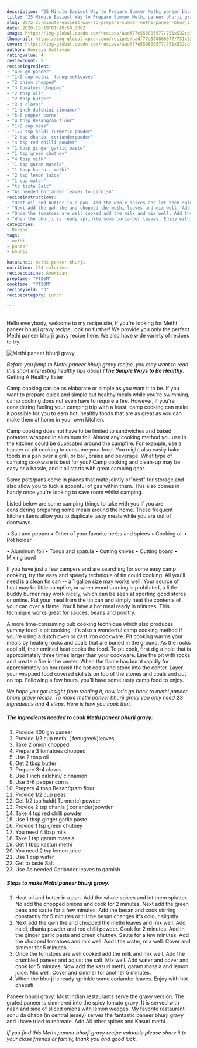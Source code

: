 ```yaml
---
description: "25 Minute Easiest Way to Prepare Summer Methi paneer bhurji gravy"
title: "25 Minute Easiest Way to Prepare Summer Methi paneer bhurji gravy"
slug: 2972-25-minute-easiest-way-to-prepare-summer-methi-paneer-bhurji-gravy
date: 2020-10-19T01:49:58.386Z
image: https://img-global.cpcdn.com/recipes/aadf77e550806577/751x532cq70/methi-paneer-bhurji-gravy-recipe-main-photo.jpg
thumbnail: https://img-global.cpcdn.com/recipes/aadf77e550806577/751x532cq70/methi-paneer-bhurji-gravy-recipe-main-photo.jpg
cover: https://img-global.cpcdn.com/recipes/aadf77e550806577/751x532cq70/methi-paneer-bhurji-gravy-recipe-main-photo.jpg
author: Georgia Sullivan
ratingvalue: 4
reviewcount: 5
recipeingredient:
- "400 gm paneer"
- "1/2 cup methi  fenugreekleaves"
- "2 onion chopped"
- "3 tomatoes chopped"
- "2 tbsp oil"
- "2 tbsp butter"
- "3-4 cloves"
- "1 inch dalchini cinnamon"
- "5-6 pepper corns"
- "4 tbsp Besangram flour"
- "1/2 cup peas"
- "1/2 tsp haldi Turmeric powder"
- "2 tsp dhania  corianderpowder"
- "4 tsp red chilli powder"
- "1 tbsp ginger garlic paste"
- "1 tsp green chutney"
- "4 tbsp milk"
- "1 tsp garam masala"
- "1 tbsp kasturi methi"
- "2 tsp lemon juice"
- "1 cup water"
- "to taste Salt"
- "As needed Coriander leaves to garnish"
recipeinstructions:
- "Heat oil and butter in a pan. Add the whole spices and let them splutter. No add the chopped onions and cook for 2 minutes. Next add the green peas and saute for a few minutes. Add the besan and cook stirring constantly for 5 minutes or till the besan changes it&#39;s colour slightly."
- "Next add the qwh the and chopped the methi leaves and mix well. Add haldi, dhania powder and red chilli powder. Cook for 2 minutes. Add in the ginger garlic paste and green chutney. Saute for a few minutes. Add the chopped tomatoes and mix well. Add little water, mix well. Cover and simmer for 5 minutes."
- "Once the tomatoes are well cooked add the milk and mix well. Add the crumbled paneer and adjust the salt. Mix well. Add water and cover and cook for 5 minutes. Now add the kasuri methi, garam masala and lemon juice. Mix well. Cover and simmer for another 5 minutes."
- "When the bhurji is ready sprinkle some coriander leaves. Enjoy with hot chapati"
categories:
- Recipe
tags:
- methi
- paneer
- bhurji

katakunci: methi paneer bhurji 
nutrition: 264 calories
recipecuisine: American
preptime: "PT26M"
cooktime: "PT38M"
recipeyield: "3"
recipecategory: Lunch

---
```

<br>
Hello everybody, welcome to my recipe site, if you're looking for Methi paneer bhurji gravy recipe, look no further! We provide you only the perfect Methi paneer bhurji gravy recipe here. We also have wide variety of recipes to try.
<br>


![Methi paneer bhurji gravy](https://img-global.cpcdn.com/recipes/aadf77e550806577/751x532cq70/methi-paneer-bhurji-gravy-recipe-main-photo.jpg)

<i>Before you jump to Methi paneer bhurji gravy recipe, you may want to read this short interesting healthy tips about {<strong>The Simple Ways to Be Healthy</strong>.</i>
Getting A Healthy Eater

    
Camp cooking can be as elaborate or simple as you want it to be. If you want to prepare quick and simple but healthy meals while you're swimming, camp cooking does not even have to require a fire. However, if you're considering fueling your camping trip with a feast, camp cooking can make it possible for you to earn hot, healthy foods that are as great as you can make them at home in your own kitchen.

Camp cooking does not have to be limited to sandwiches and baked potatoes wrapped in aluminum foil.  Almost any cooking method you use in the kitchen could be duplicated around the campfire. For example, use a toaster or pit cooking to consume your food. You might also easily bake foods in a pan over a grill, or boil, braise and beverage. What type of camping cookware is best for you? Camp cooking and clean-up may be easy or a hassle, and it all starts with great camping gear.

Some pots/pans come in places that mate jointly or"nest" for storage and also allow you to tuck a spoonful of gas within them. This also comes in handy once you're looking to save room whilst camping.

Listed below are some camping things to take with you if you are considering preparing some meals around the home. These frequent kitchen items allow you to duplicate tasty meals while you are out of doorways.

• Salt and pepper
• Other of your favorite herbs and spices
• Cooking oil
• Pot holder

• Aluminum foil
• Tongs and spatula
• Cutting knives
• Cutting board
• Mixing bowl


If you have just a few campers and are searching for some easy camp cooking, try the easy and speedy technique of tin could cooking. All you'll need is a clean tin can -- a 1 gallon size may works well. Your source of heat may be little campfire, or when wood burning is prohibited, a little buddy burner may work nicely, which can be seen at sporting good stores or online. Put your meal from the tin can and simply heat the contents of your can over a flame. You'll have a hot meal ready in minutes.  This technique works great for sauces, beans and poultry.

A more time-consuming pub cooking technique which also produces yummy food is pit cooking.  It's also a wonderful camp cooking method if you're using a dutch oven or cast iron cookware. Pit cooking warms your meals by heating rocks and coals that are buried in the ground. As the rocks cool off, their emitted heat cooks the food. To pit cook, first dig a hole that is approximately three times larger than your cookware. Line the pit with rocks and create a fire in the center. When the flame has burnt rapidly for approximately an hourpush the hot coals and stone into the center. Layer your wrapped food covered skillets on top of the stones and coals and put on top. Following a few hours, you'll have some tasty camp food to enjoy.


<i>We hope you got insight from reading it, now let's go back to methi paneer bhurji gravy recipe. To make methi paneer bhurji gravy you only need <strong>23</strong> ingredients and <strong>4</strong> steps. Here is how you cook that.
</i>

##### The ingredients needed to cook Methi paneer bhurji gravy:

1. Provide 400 gm paneer
1. Provide 1/2 cup methi ( fenugreek)leaves
1. Take 2 onion chopped
1. Prepare 3 tomatoes chopped
1. Use 2 tbsp oil
1. Get 2 tbsp butter
1. Prepare 3-4 cloves
1. Use 1 inch dalchini/ cinnamon
1. Use 5-6 pepper corns
1. Prepare 4 tbsp Besan/gram flour
1. Provide 1/2 cup peas
1. Get 1/2 tsp haldi( Turmeric) powder
1. Provide 2 tsp dhania ( coriander)powder
1. Take 4 tsp red chilli powder
1. Use 1 tbsp ginger garlic paste
1. Provide 1 tsp green chutney
1. You need 4 tbsp milk
1. Take 1 tsp garam masala
1. Get 1 tbsp kasturi methi
1. You need 2 tsp lemon juice
1. Use 1 cup water
1. Get to taste Salt
1. Use As needed Coriander leaves to garnish


##### Steps to make Methi paneer bhurji gravy:

1. Heat oil and butter in a pan. Add the whole spices and let them splutter. No add the chopped onions and cook for 2 minutes. Next add the green peas and saute for a few minutes. Add the besan and cook stirring constantly for 5 minutes or till the besan changes it&#39;s colour slightly.
1. Next add the qwh the and chopped the methi leaves and mix well. Add haldi, dhania powder and red chilli powder. Cook for 2 minutes. Add in the ginger garlic paste and green chutney. Saute for a few minutes. Add the chopped tomatoes and mix well. Add little water, mix well. Cover and simmer for 5 minutes.
1. Once the tomatoes are well cooked add the milk and mix well. Add the crumbled paneer and adjust the salt. Mix well. Add water and cover and cook for 5 minutes. Now add the kasuri methi, garam masala and lemon juice. Mix well. Cover and simmer for another 5 minutes.
1. When the bhurji is ready sprinkle some coriander leaves. Enjoy with hot chapati


Paneer bhurji gravy: Most Indian restaurants serve the gravy version. The grated paneer is simmered into the spicy tomato gravy. It is served with naan and side of sliced onions with lemon wedges. My favorite restaurant sonu da dhaba (in central jersey) serves the fantastic paneer bhurji gravy and I have tried to recreate. Add All other spices and Kasuri methi. 

<i>If you find this Methi paneer bhurji gravy recipe valuable please share it to your close friends or family, thank you and good luck.</i>

